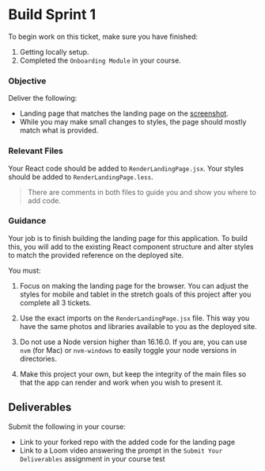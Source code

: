 # Build Sprint 1

To begin work on this ticket, make sure you have finished: 
1. Getting locally setup. 
2. Completed the `Onboarding Module` in your course. 

### Objective

Deliver the following: 

- Landing page that matches the landing page on the [screenshot](https://raw.githubusercontent.com/BloomTech-Labs/asylum-rg-fe-starter/main/tickets/examples/landing-page.png). 
- While you may make small changes to styles, the page should mostly match what is provided. 

### Relevant Files

Your React code should be added to `RenderLandingPage.jsx`. 
Your styles should be added to `RenderLandingPage.less`.

> There are comments in both files to guide you and show you where to add code. 

### Guidance

Your job is to finish building the landing page for this application. To build this, you will add to the existing React component structure and alter styles to match the provided reference on the deployed site. 

You must: 

1. Focus on making the landing page for the browser. You can adjust the styles for mobile and tablet in the stretch goals of this project after you complete all 3 tickets.

2. Use the exact imports on the `RenderLandingPage.jsx` file. This way you have the same photos and libraries available to you as the deployed site. 

3. Do not use a Node version higher than 16.16.0. If you are, you can use `nvm` (for Mac) or `nvm-windows` to easily toggle your node versions in directories. 

4. Make this project your own, but keep the integrity of the main files so that the app can render and work when you wish to present it. 

## Deliverables 

Submit the following in your course: 

- Link to your forked repo with the added code for the landing page
- Link to a Loom video answering the prompt in the `Submit Your Deliverables` assignment in your course
test

